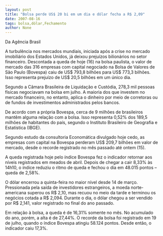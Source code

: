 ```yaml
---
layout: post
title: "Bolsa perde US$ 20 bi em um dia e dólar fecha a R$ 2,09"
date: 2007-08-16
tags: bolsa,dólar,Fechamento
author: None
---
```

Da Ag&ecirc;ncia Brasil&nbsp;

A turbul&ecirc;ncia nos mercados mundiais, iniciada ap&oacute;s a crise no mercado imobili&aacute;rio dos Estados Unidos, j&aacute; deixou preju&iacute;zos bilion&aacute;rios no setor financeiro. Descontada a queda de hoje (16) na bolsa paulista, o valor de mercado das 316 empresas com capital negociado na Bolsa de Valores de S&atilde;o Paulo (Bovespa) caiu de US$ 793,8 bilh&otilde;es para US$ 773,3 bilh&otilde;es. Isso representa preju&iacute;zo de US$ 20,5 bilh&otilde;es em um &uacute;nico dia. 

Segundo a C&acirc;mara Brasileira de Liquida&ccedil;&atilde;o e Cust&oacute;dia, 278,3 mil pessoas f&iacute;sicas negociavam na bolsa em julho. A maioria dos que investem no mercado financeiro, no entanto, aplica o dinheiro por meio de corretoras ou de fundos de investimentos administrados pelos bancos. 

De acordo com a pr&oacute;pria Bovespa, cerca de 9 milh&otilde;es de brasileiros mant&ecirc;m alguma rela&ccedil;&atilde;o com a bolsa. Isso representa 0,52% dos 189,5 milh&otilde;es de habitantes do pa&iacute;s, segundo o Instituto Brasileiro de Geografia e Estat&iacute;stica (IBGE). 

Segundo estudo da consultoria Econom&aacute;tica divulgado hoje cedo, as empresas com capital na Bovespa perderam US$ 209,7 bilh&otilde;es em valor de mercado, desde o recorde registrado no m&ecirc;s passado at&eacute; ontem (15). 

A queda registrada hoje pelo &iacute;ndice Bovespa fez o indicador retornar aos n&iacute;veis registrados em meados de abril. Depois de chegar a cair 8,33% &agrave;s 14h10, o &iacute;ndice reduziu o ritmo de queda e fechou o dia em 48.015 pontos &ndash; queda de 2,58%. 

O d&oacute;lar encerrou a quinta-feira no maior n&iacute;vel desde 14 de mar&ccedil;o. Pressionada pela sa&iacute;da de investidores estrangeiros, a moeda norte-americana superou os R$ 2,10, mas recuou no meio da tarde e terminou os neg&oacute;cios cotada a R$ 2,094. Durante o dia, o d&oacute;lar chegou a ser vendido por R$ 2,141, valor registrado no final do ano passado. 

Em rela&ccedil;&atilde;o &agrave; bolsa, a queda &eacute; de 16,31% somente no m&ecirc;s. No acumulado do ano, por&eacute;m, a alta &eacute; de 27,44%. O recorde da bolsa foi registrado em 19 de julho, quando o &iacute;ndice Bovespa atingiu 58.124 pontos. Desde ent&atilde;o, o indicador caiu 17,3%.  